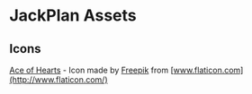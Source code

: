 # JackPlan Assets

## Icons

[Ace of Hearts](icons/ace-of-hearts.png) - Icon made by [Freepik](https://www.flaticon.com/authors/freepik) from [www.flaticon.com](http://www.flaticon.com/)